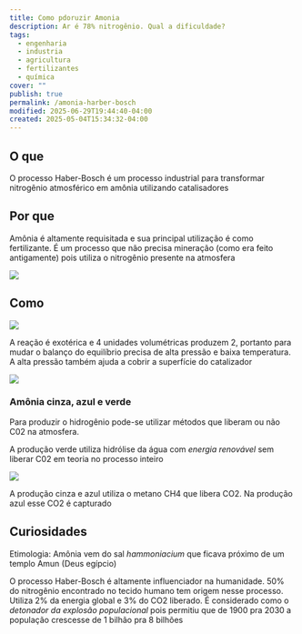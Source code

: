 ```yaml
---
title: Como pdoruzir Amonia
description: Ar é 78% nitrogênio. Qual a dificuldade?
tags:
  - engenharia
  - industria
  - agricultura
  - fertilizantes
  - química
cover: ""
publish: true
permalink: /amonia-harber-bosch
modified: 2025-06-29T19:44:40-04:00
created: 2025-05-04T15:34:32-04:00
---
```


## O que 

O processo Haber-Bosch é um processo industrial para transformar nitrogênio atmosférico em amônia utilizando catalisadores

## Por que

Amônia é altamente requisitada e sua principal utilização é como fertilizante. É um processo que não precisa mineração (como era feito antigamente) pois utiliza o nitrogênio presente na atmosfera

![](https://res.cloudinary.com/boloko/image/upload/f_auto/v1746414512/furushow7/image_ivdszd.png)


## Como 

![](https://res.cloudinary.com/boloko/image/upload/f_auto/v1746409187/furushow7/image_wirhvh.png)

A reação é exotérica e 4 unidades volumétricas produzem 2, portanto para mudar o balanço do equilíbrio precisa de alta pressão e baixa temperatura. A alta pressão também ajuda a cobrir a superfície do catalizador

![](https://res.cloudinary.com/boloko/image/upload/f_auto/v1746413697/furushow7/image_hmt1dn.png)


### Amônia cinza, azul e verde

Para produzir o hidrogênio pode-se utilizar métodos que liberam ou não C02 na atmosfera.

A produção verde utiliza hidrólise da água com _energia renovável_ sem liberar C02 em teoria no processo inteiro

![](https://res.cloudinary.com/boloko/image/upload/f_auto/v1746413853/furushow7/image_inclct.png)


A produção cinza e azul utiliza o metano CH4 que libera CO2. Na produção azul esse CO2 é capturado


## Curiosidades

Etimologia: Amônia vem do sal _hammoniacium_ que ficava próximo de um templo Amun (Deus egípcio)

O processo Haber-Bosch é altamente influenciador na humanidade. 50% do nitrogênio encontrado no tecido humano tem origem nesse processo. Utiliza 2% da energia global e 3% do CO2 liberado. É considerado como o _detonador da explosão populacional_ pois permitiu que de 1900 pra 2030 a população crescesse de 1 bilhão pra 8 bilhões

